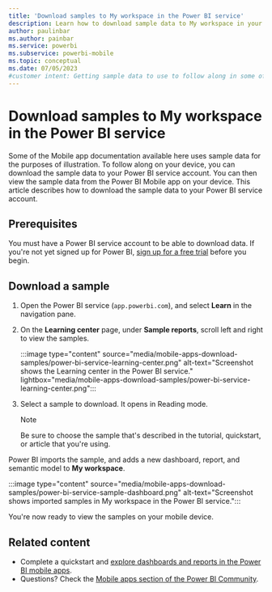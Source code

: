 ```yaml
---
title: 'Download samples to My workspace in the Power BI service'
description: Learn how to download sample data to My workspace in your Power BI service account for use in Mobile app tutorials.
author: paulinbar
ms.author: painbar
ms.service: powerbi
ms.subservice: powerbi-mobile
ms.topic: conceptual
ms.date: 07/05/2023
#customer intent: Getting sample data to use to follow along in some of the Mobile app documentation. 
---
```

# Download samples to My workspace in the Power BI service

Some of the Mobile app documentation available here uses sample data for the purposes of illustration. To follow along on your device, you can download the sample data to your Power BI service account. You can then view the sample data from the Power BI Mobile app on your device. This article describes how to download the sample data to your Power BI service account. 

## Prerequisites

You must have a Power BI service account to be able to download data. If you're not yet signed up for Power BI, [sign up for a free trial](https://app.powerbi.com/signupredirect?pbi_source=web) before you begin.

## Download a sample

1. Open the Power BI service (`app.powerbi.com`), and select **Learn** in the navigation pane.

1. On the **Learning center** page, under **Sample reports**, scroll left and right to view the samples.

   :::image type="content" source="media/mobile-apps-download-samples/power-bi-service-learning-center.png" alt-text="Screenshot shows the Learning center in the Power BI service." lightbox="media/mobile-apps-download-samples/power-bi-service-learning-center.png":::

1. Select a sample to download. It opens in Reading mode.

   > [!Note]
   > Be sure to choose the sample that's described in the tutorial, quickstart, or article that you're using. 
   
Power BI imports the sample, and adds a new dashboard, report, and semantic model to **My workspace**.
   
:::image type="content" source="media/mobile-apps-download-samples/power-bi-service-sample-dashboard.png" alt-text="Screenshot shows imported samples in My workspace in the Power BI service.":::

You're now ready to view the samples on your mobile device.

## Related content

- Complete a quickstart and [explore dashboards and reports in the Power BI mobile apps](mobile-apps-quickstart-view-dashboard-report.md).
- Questions? Check the [Mobile apps section of the Power BI Community](https://community.fabric.microsoft.com/t5/Mobile-Apps/bd-p/power-bi-mobile).
